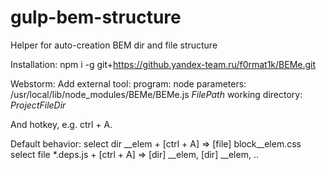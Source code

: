gulp-bem-structure
==================

Helper for auto-creation BEM dir and file structure

Installation:
npm i -g git+https://github.yandex-team.ru/f0rmat1k/BEMe.git

Webstorm:
Add external tool: 
program: node
parameters: /usr/local/lib/node_modules/BEMe/BEMe.js $FilePath$
working directory: $ProjectFileDir$

And hotkey, e.g. ctrl + A.

Default behavior:
select dir __elem + [ctrl + A] => [file] block__elem.css
select file *.deps.js + [ctrl + A] => [dir] __elem, [dir] __elem, ..
